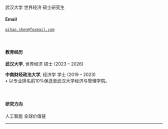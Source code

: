 

武汉大学 世界经济 硕士研究生

#### Email  
<code>qihao.shen@foxmail.com</code> <br>  
<br>

#### 教育经历  
**武汉大学**, 世界经济 硕士 (2023 – 2026)  


**中南财经政法大学**, 经济学 学士 (2019 – 2023)  
• 以专业排名前10%保送至武汉大学经济与管理学院。<br>  
 <br>

#### 研究方向  
人工智能 全球价值链
<br>









***

